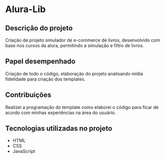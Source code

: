 # Alura-Lib

## Descrição do projeto
Criação de projeto simulador de e-commerce de livros, desenvolvido com base nos cursos da alura, permitindo a simulação e filtro de livros.

## Papel desempenhado
Criação de todo o código, elaboração do projeto analisando mídia fidelidade para criação dos templates.

## Contribuições
Realizei a programação do template como elaborei o código para ficar de acordo com minhas experiências na área do usuário.

## Tecnologias utilizadas no projeto
* HTML
* CSS
* JavaScript

